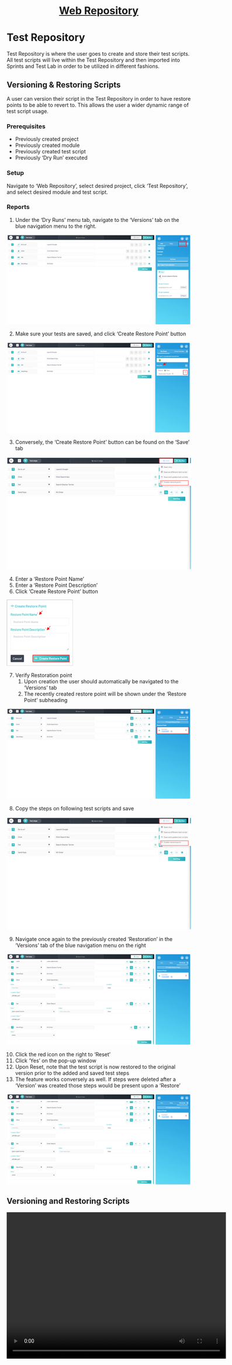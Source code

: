 <h1 style="text-align: center; text-decoration:underline; font-weight: bold;">Web Repository</h1>


# Test Repository
Test Repository is where the user goes to create and store their test scripts. All test scripts will live within the Test Repository and then imported into Sprints and Test Lab in order to be utilized in different fashions.

## Versioning & Restoring Scripts <!-- {docsify-ignore} --> 
A user can version their script in the Test Repository in order to have restore points to be able to revert to. This allows the user a wider dynamic range of test script usage.

### Prerequisites
- Previously created project
- Previously created module
- Previously created test script
- Previously ‘Dry Run’ executed

### Setup
Navigate to ‘Web Repository’, select desired project, click ‘Test Repository’, and select desired module and test script.

### Reports
1. Under the ‘Dry Runs’ menu tab, navigate to the ‘Versions’ tab on the blue navigation menu to the right.

![Versioning 1](../../_media/_webimages/Aspose.Words.404e87e9-6ed7-4fc7-ac81-b7d471d1c9f8.021.png)

2. Make sure your tests are saved, and click ‘Create Restore Point’ button

![Versioning 2](../../_media/_webimages/Aspose.Words.404e87e9-6ed7-4fc7-ac81-b7d471d1c9f8.072.png)

3. Conversely, the ‘Create Restore Point’ button can be found on the ‘Save’ tab

![Versioning 3](../../_media/_webimages/Aspose.Words.404e87e9-6ed7-4fc7-ac81-b7d471d1c9f8.076.png)

4. Enter a ‘Restore Point Name’
5. Enter a ‘Restore Point Description’
6. Click ‘Create Restore Point’ button

![Versioning 4](../../_media/_webimages/Aspose.Words.404e87e9-6ed7-4fc7-ac81-b7d471d1c9f8.077.png)

7. Verify Restoration point
   1. Upon creation the user should automatically be navigated to the ‘Versions’ tab 
   1. The recently created restore point will be shown under the ‘Restore Point’ subheading

![Versioning 5](../../_media/_webimages/Aspose.Words.404e87e9-6ed7-4fc7-ac81-b7d471d1c9f8.024.png)

8. Copy the steps on following test scripts and save

![Versioning 6](../../_media/_webimages/Aspose.Words.404e87e9-6ed7-4fc7-ac81-b7d471d1c9f8.076.png)

9. Navigate once again to the previously created ‘Restoration’ in the ‘Versions’ tab of the blue navigation menu on the right

![Versioning 7](../../_media/_webimages/Aspose.Words.404e87e9-6ed7-4fc7-ac81-b7d471d1c9f8.025.png)

10. Click the red icon on the right to ‘Reset’
11. Click ‘Yes’ on the pop-up window
   1. Upon Reset, note that the test script is now restored to the original version prior to the added and saved test steps
   1. The feature works conversely as well. If steps were deleted after a ‘Version’ was created those steps would be present upon a ‘Restore’

![Versioning 8](../../_media/_webimages/Aspose.Words.404e87e9-6ed7-4fc7-ac81-b7d471d1c9f8.025.png)

## Versioning and Restoring Scripts

<video width="600px" height="400px" controls>
  <source src="/_webrepo/_projectcreation/../../_media/_videos/_webVideos/Clip15-Versioning.mp4" type="video/mp4">
</video>

